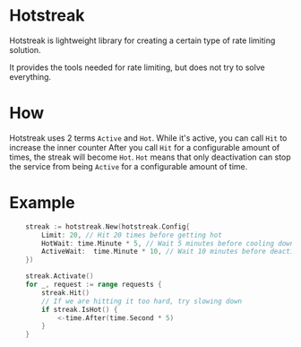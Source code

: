 # Hotstreak

Hotstreak is lightweight library for creating a certain type of rate limiting solution.

It provides the tools needed for rate limiting, but does not try to solve everything.

# How

Hotstreak uses 2 terms `Active` and `Hot`. 
While it's active, you can call `Hit` to increase the inner counter
After you call `Hit` for a configurable amount of times, the streak will become `Hot`. 
`Hot` means that only deactivation can stop the service from being `Active` for a configurable amount of time.

# Example

```go
    streak := hotstreak.New(hotstreak.Config{
        Limit: 20, // Hit 20 times before getting hot
        HotWait: time.Minute * 5, // Wait 5 minutes before cooling down
        ActiveWait:  time.Minute * 10, // Wait 10 minutes before deactivation
    })

    streak.Activate()
    for _, request := range requests {
        streak.Hit()
        // If we are hitting it too hard, try slowing down
        if streak.IsHot() {
            <-time.After(time.Second * 5)
        }
    }
```